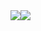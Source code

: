 <div style="display:flex;align-items:center;">
  <a href="https://github.com/python019?tab=repositories">
    <img src="https://github-readme-stats.vercel.app/api?username=python019&show_icons=true&theme=material-palenight&count_private=true&hide_border=true" />
  </a>
  <a href="https://github.com/python019?tab=repositories">
    <img src="https://github-readme-stats.vercel.app/api/top-langs?username=python019&show_icons=true&theme=material-palenight&hide_border=true&layout=compact" />
  </a>
</div>